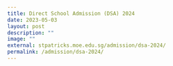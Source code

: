 ```yaml
---
title: Direct School Admission (DSA) 2024
date: 2023-05-03
layout: post
description: ""
image: ""
external: stpatricks.moe.edu.sg/admission/dsa-2024/
permalink: /admission/dsa-2024/
---
```

